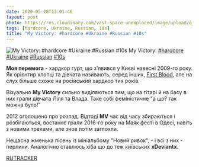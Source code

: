 ```yaml
---
date: 2020-05-28T13:01:46
layout: post
photo: https://res.cloudinary.com/vast-space-unexplored/image/upload/q_auto,dpr_auto,w_auto/photos/photo_979_28-05-2020_13-01-46.jpg
tags: [hardcore, Ukraine, Russian, 10s]
title: "My Victory: #hardcore #Ukraine #Russian #10s"
---
```

![My Victory: #hardcore #Ukraine #Russian #10s](https://res.cloudinary.com/vast-space-unexplored/image/upload/q_auto,dpr_auto,w_auto/photos/photo_979_28-05-2020_13-01-46.jpg)
My Victory: [#hardcore](/tags/#hardcore) [#Ukraine](/tags/#Ukraine) [#Russian](/tags/#Russian) [#10s](/tags/#10s)

**Моя перемога** - хардкор гурт, що з&#39;явився у Києві навесні 2009-го року. Як орієнтир хлопці та дівчата називають, серед інших, [First Blood](/2020-04-03-first-blood--hardcore-usa-california-10s-), але на слух більше схоже на російський хардкор тих років.

Візуально **My Victory** сильно виділяються тим, що на гітарі й на басу в них грали дівчата Ліля та Влада. Таке собі феміністичне &quot;а що? так можна було!&quot;

2012 оголошено про розпад. Відтоді **MV** час від часу збираються і розбігаються, востаннє грали 2016-го року на Маяк фесті в Одесі, навіть з новими треками, але знов потім заглохли.

Нещасна жменька пісень із мініальбому &quot;Новий ривок&quot;, - і всі з них - перлини. Аналогічно ставлюсь хіба що до теж київських **xDeviantx**.

[RUTRACKER](https://rutracker.org/forum/viewtopic.php?t=3565401)